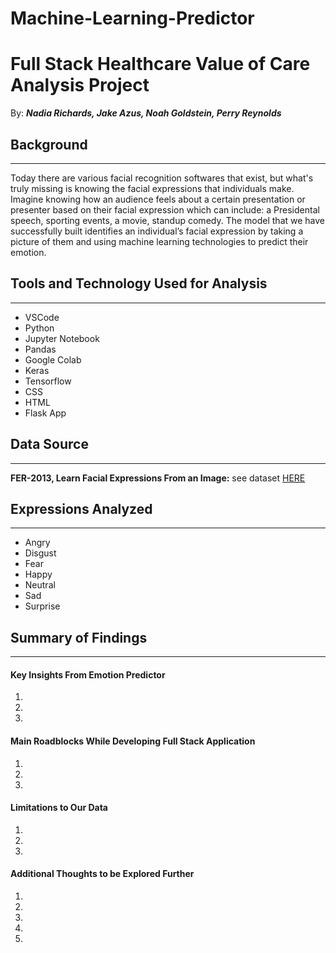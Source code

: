 # Machine-Learning-Predictor

# Full Stack Healthcare Value of Care Analysis Project
By: _**Nadia Richards, Jake Azus, Noah Goldstein, Perry Reynolds**_
## Background
---
Today there are various facial recognition softwares that exist, but what's truly missing is knowing the facial expressions that individuals make. Imagine knowing how an audience feels about a certain presentation or presenter based on their facial expression which can include: a Presidental speech, sporting events, a movie, standup comedy. The model that we have successfully built identifies an individual’s facial expression by taking a picture of them and using machine learning technologies to predict their emotion. 

## Tools and Technology Used for Analysis
---
* VSCode
* Python
* Jupyter Notebook
* Pandas
* Google Colab
* Keras
* Tensorflow
* CSS
* HTML
* Flask App

## Data Source
---
**FER-2013, Learn Facial Expressions From an Image:** see dataset [HERE](https://www.kaggle.com/msambare/fer2013?select=train)

## Expressions Analyzed 
---
* Angry
* Disgust
* Fear
* Happy
* Neutral
* Sad
* Surprise

## Summary of Findings
---
#### Key Insights From Emotion Predictor
1. 
2. 
3. 
#### Main Roadblocks While Developing Full Stack Application
1. 
2. 
3. 
#### Limitations to Our Data
1. 
2. 
3. 
#### Additional Thoughts to be Explored Further
1. 
2. 
3. 
4. 
5. 
 
